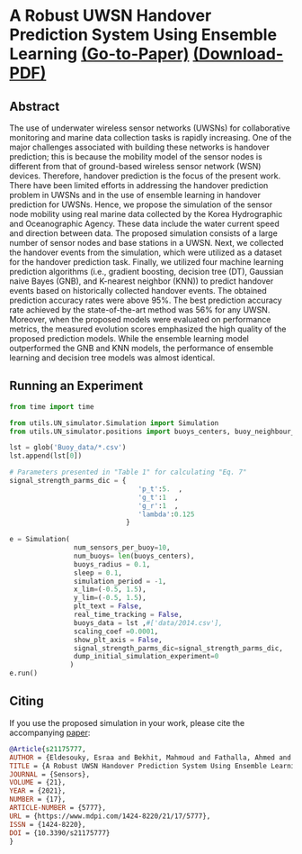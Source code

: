 # A Robust UWSN Handover Prediction System Using Ensemble Learning [(Go-to-Paper)](https://www.mdpi.com/1424-8220/21/17/5777) [(Download-PDF)](https://www.mdpi.com/1424-8220/21/17/5777/pdf)

## Abstract
The use of underwater wireless sensor networks (UWSNs) for collaborative monitoring and marine data collection tasks is rapidly increasing. One of the major challenges associated with building these networks is handover prediction; this is because the mobility model of the sensor nodes is different from that of ground-based wireless sensor network (WSN) devices. Therefore, handover prediction is the focus of the present work. There have been limited efforts in addressing the handover prediction problem in UWSNs and in the use of ensemble learning in handover prediction for UWSNs. Hence, we propose the simulation of the sensor node mobility using real marine data collected by the Korea Hydrographic and Oceanographic Agency. These data include the water current speed and direction between data. The proposed simulation consists of a large number of sensor nodes and base stations in a UWSN. Next, we collected the handover events from the simulation, which were utilized as a dataset for the handover prediction task. Finally, we utilized four machine learning prediction algorithms (i.e., gradient boosting, decision tree (DT), Gaussian naive Bayes (GNB), and K-nearest neighbor (KNN)) to predict handover events based on historically collected handover events. The obtained prediction accuracy rates were above 95%. The best prediction accuracy rate achieved by the state-of-the-art method was 56% for any UWSN. Moreover, when the proposed models were evaluated on performance metrics, the measured evolution scores emphasized the high quality of the proposed prediction models. While the ensemble learning model outperformed the GNB and KNN models, the performance of ensemble learning and decision tree models was almost identical.

## Running an Experiment
```python
from time import time

from utils.UN_simulator.Simulation import Simulation
from utils.UN_simulator.positions import buoys_centers, buoy_neighbour_dict

lst = glob('Buoy_data/*.csv')
lst.append(lst[0])

# Parameters presented in "Table 1" for calculating "Eq. 7"
signal_strength_parms_dic = {   
                                'p_t':5.  ,
                                'g_t':1  ,
                                'g_r':1  ,
                                'lambda':0.125  
                             }
                                
e = Simulation(
                num_sensors_per_buoy=10,
                num_buoys= len(buoys_centers),
                buoys_radius = 0.1,
                sleep = 0.1,
                simulation_period = -1,
                x_lim=(-0.5, 1.5),
                y_lim=(-0.5, 1.5),
                plt_text = False,
                real_time_tracking = False,
                buoys_data = lst ,#['data/2014.csv'],
                scaling_coef =0.0001,
                show_plt_axis = False,
                signal_strength_parms_dic=signal_strength_parms_dic,
                dump_initial_simulation_experiment=0
               )
e.run()
```

## Citing

If you use the proposed simulation in your work, please cite the accompanying [paper]:

```bibtex
@Article{s21175777,
AUTHOR = {Eldesouky, Esraa and Bekhit, Mahmoud and Fathalla, Ahmed and Salah, Ahmad and Ali, Ahmed},
TITLE = {A Robust UWSN Handover Prediction System Using Ensemble Learning},
JOURNAL = {Sensors},
VOLUME = {21},
YEAR = {2021},
NUMBER = {17},
ARTICLE-NUMBER = {5777},
URL = {https://www.mdpi.com/1424-8220/21/17/5777},
ISSN = {1424-8220},
DOI = {10.3390/s21175777}
}
```
[paper]: https://www.mdpi.com/1424-8220/21/17/5777
